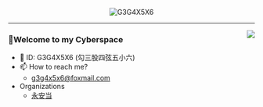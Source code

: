 <p align="center">
  <img src="https://user-images.githubusercontent.com/87740076/157384633-7bd0c8fc-d17a-4765-9919-01c1bd6924a6.jpg" alt="G3G4X5X6"/>
</p>
<!-- ![GitHub](https://user-images.githubusercontent.com/87740076/157384633-7bd0c8fc-d17a-4765-9919-01c1bd6924a6.jpg) -->
<!-- ![eye](https://user-images.githubusercontent.com/87740076/157384527-cff55389-f678-4bc8-b120-f4299130d690.png) -->
<!-- ![dragoncat](https://user-images.githubusercontent.com/87740076/157384425-d055bc74-2cda-4c07-b853-43230e3bb5aa.jpg) -->
<!-- ![gg](https://user-images.githubusercontent.com/87740076/156927413-741f8725-91ba-44ea-9586-df4716caf162.png) -->

---
<img align="right" src="https://github-readme-stats.vercel.app/api?username=G3G4X5X6" />

### 🍻Welcome to my Cyberspace
- 👋 ID: G3G4X5X6 (勾三股四弦五小六)
- 📫 How to reach me?
  - g3g4x5x6@foxmail.com
- Organizations
  - [永安当](https://github.com/Yong-An-Dang)

<!-- [![G3G4X5X6's GitHub stats](https://github-readme-stats.vercel.app/api?username=G3G4X5X6)](https://github.com/anuraghazra/github-readme-stats) -->

<!---
G3G4X5X6/G3G4X5X6 is a ✨ special ✨ repository because its `README.md` (this file) appears on your GitHub profile.
You can click the Preview link to take a look at your changes.
--->
